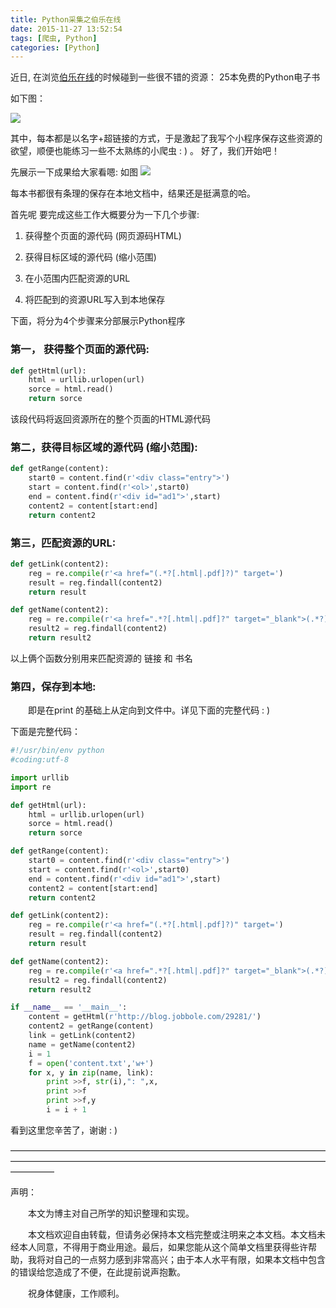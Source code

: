 ```yaml
---
title: Python采集之伯乐在线
date: 2015-11-27 13:52:54
tags: [爬虫, Python]
categories: [Python]
---
```



近日, 在浏览[伯乐在线](http://blog.jobbole.com/29281/)的时候碰到一些很不错的资源： 25本免费的Python电子书

如下图：

![](https://blog-1256977701.cos.ap-chengdu.myqcloud.com/Python采集之伯乐在线/1_伯乐在线.jpg)

其中，每本都是以名字+超链接的方式，于是激起了我写个小程序保存这些资源的欲望，顺便也能练习一些不太熟练的小爬虫 : ) 。 好了，我们开始吧！

<!-- more -->

先展示一下成果给大家看嗯: 如图
![](https://blog-1256977701.cos.ap-chengdu.myqcloud.com/Python采集之伯乐在线/2_成果.jpg)

每本书都很有条理的保存在本地文档中，结果还是挺满意的哈。　　

首先呢 要完成这些工作大概要分为一下几个步骤:

1. 获得整个页面的源代码 (网页源码HTML)

2. 获得目标区域的源代码 (缩小范围)

3. 在小范围内匹配资源的URL

4. 将匹配到的资源URL写入到本地保存

 

下面，将分为4个步骤来分部展示Python程序

### 第一， **获得整个页面的源代码**:

``` python
def getHtml(url):
    html = urllib.urlopen(url)
    sorce = html.read()
    return sorce
```

该段代码将返回资源所在的整个页面的HTML源代码

### 第二，**获得目标区域的源代码 (缩小范围)**:

``` python
def getRange(content):
    start0 = content.find(r'<div class="entry">')
    start = content.find(r'<ol>',start0)
    end = content.find(r'<div id="ad1">',start)
    content2 = content[start:end]
    return content2
```

### 第三，**匹配资源的URL**:

``` python
def getLink(content2):
    reg = re.compile(r'<a href="(.*?[.html|.pdf]?)" target=')
    result = reg.findall(content2)
    return result

def getName(content2):
    reg = re.compile(r'<a href=".*?[.html|.pdf]?" target="_blank">(.*?)</a>')
    result2 = reg.findall(content2)
    return result2
```
以上俩个函数分别用来匹配资源的 链接 和 书名

 

### 第四，**保存到本地**:

　　即是在print 的基础上从定向到文件中。详见下面的完整代码 : )

 

下面是完整代码：
``` python
#!/usr/bin/env python
#coding:utf-8

import urllib
import re

def getHtml(url):
    html = urllib.urlopen(url)
    sorce = html.read()
    return sorce

def getRange(content):
    start0 = content.find(r'<div class="entry">')
    start = content.find(r'<ol>',start0)
    end = content.find(r'<div id="ad1">',start)
    content2 = content[start:end]
    return content2

def getLink(content2):
    reg = re.compile(r'<a href="(.*?[.html|.pdf]?)" target=')
    result = reg.findall(content2)
    return result

def getName(content2):
    reg = re.compile(r'<a href=".*?[.html|.pdf]?" target="_blank">(.*?)</a>')
    result2 = reg.findall(content2)
    return result2

if __name__ == '__main__':
    content = getHtml(r'http://blog.jobbole.com/29281/')
    content2 = getRange(content)
    link = getLink(content2)
    name = getName(content2)
    i = 1
    f = open('content.txt','w+')
    for x, y in zip(name, link):
        print >>f, str(i),": ",x,
        print >>f
        print >>f,y
        i = i + 1
```

看到这里您辛苦了，谢谢 : )

 

—————————————————————————————————————————————————————————————————————————————

声明：

　　本文为博主对自己所学的知识整理和实现。

　　本文档欢迎自由转载，但请务必保持本文档完整或注明来之本文档。本文档未经本人同意，不得用于商业用途。最后，如果您能从这个简单文档里获得些许帮助，我将对自己的一点努力感到非常高兴；由于本人水平有限，如果本文档中包含的错误给您造成了不便，在此提前说声抱歉。

　　祝身体健康，工作顺利。
